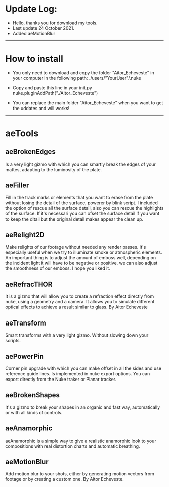 # Update Log:




- Hello, thanks you for download my tools.
- Last update 24 October 2021.
- Added aeMotionBlur

____

# How to install

- You only need to download and copy the folder "Aitor_Echeveste" in your computer in the following path: ./users/"YourUser"/.nuke

- Copy and paste this line in your init.py
  nuke.pluginAddPath("./Aitor_Echeveste")

- You can replace the main folder "Aitor_Echeveste" when you want to get the uddates and will works!

____

# aeTools

## aeBrokenEdges
Is a very light gizmo with which you can smartly break the edges of your mattes, adapting to the luminosity of the plate.


##  aeFiller
Fill in the track marks or elements that you want to erase from the plate without losing the detail of the surface, powerer by blink script. I included the option of rescue all the surface detail, also you can rescue the highlights of the surface. If it's necessari you can ofset the surface detail if you want to keep the ditail but the original detail makes appear the clean up.


## aeRelight2D
Make relights of our footage without needed any render passes. It's especially useful when we try to illuminate smoke or atmospheric elements. An important thing is to adjust the amount of emboss well, depending on the incident light it will have to be negative or positive. we can also adjust the smoothness of our emboss. I hope you liked it.



## aeRefracTHOR
It is a gizmo that will allow you to create a refraction effect directly from nuke, using a geometry and a camera. It allows you to simulate different optical effects to achieve a result similar to glass. By Aitor Echeveste


## aeTransform
Smart transforms with a very light gizmo. Without slowing down your scripts.


## aePowerPin
Corner pin upgrade with which you can make offset in all the sides and use reference guide lines. Is implemented in nuke export options. You can export directly from the Nuke traker or Planar tracker.


## aeBrokenShapes
It's a gizmo to break your shapes in an organic and fast way, automatically or with all kinds of controls.

## aeAnamorphic
aeAnamorphic is a simple way to give a realistic anamorphic look to your compositions with real distortion charts and automatic breathing.

## aeMotionBlur
Add motion blur to your shots, either by generating motion vectors from footage or by creating a custom one. By Aitor Echeveste.

